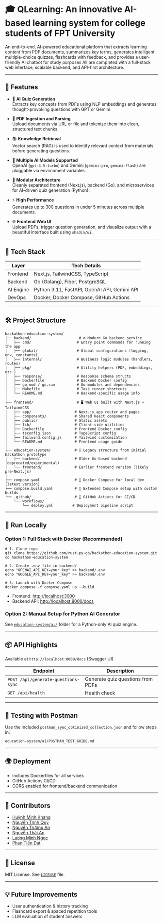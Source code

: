 # 🎓 QLearning: An innovative AI-based learning system for college students of FPT University

An end-to-end, AI-powered educational platform that extracts learning content from PDF documents, summarizes key terms, generates intelligent multiple-choice quizzes, flashcards with feedback, and provides a user-friendly AI chatbot for study purposes
All are completed with a full-stack web interface, scalable backend, and API-first architecture.

---

## 🚀 Features

- 🧠 **AI Quiz Generation**  
  Extracts key concepts from PDFs using NLP embeddings and generates thought-provoking questions with GPT or Gemini.

- 🧾 **PDF Ingestion and Parsing**  
  Upload documents via URL or file and tokenize them into clean, structured text chunks.

- 📚 **Knowledge Retrieval**  
  Vector search (RAG) is used to identify relevant context from materials before generating questions.

- 🧪 **Multiple AI Models Supported**  
  OpenAI (`gpt-3.5-turbo`) and Gemini (`gemini-pro`, `gemini-flash`) are pluggable via environment variables.

- 🧩 **Modular Architecture**  
  Cleanly separated frontend (Next.js), backend (Go), and microservices for AI-driven quiz generation (Python).

- ⚡ **High Performance**  
  Generates up to 300 questions in under 5 minutes across multiple documents.

- 🌐 **Frontend Web UI**  
  Upload PDFs, trigger question generation, and visualize output with a beautiful interface built using `shadcn/ui`.

---

## 🧱 Tech Stack

| Layer     | Tech Details                                  |
|-----------|-----------------------------------------------|
| Frontend  | Next.js, TailwindCSS, TypeScript              |
| Backend   | Go (Golang), Fiber, PostgreSQL                |
| AI Engine | Python 3.11, FastAPI, OpenAI API, Gemini API  |
| DevOps    | Docker, Docker Compose, GitHub Actions        |

---

## 🛠️ Project Structure

```
hackathon-education-system/
├── backend/                      # ⚙️ Modern Go backend service
│   ├── cmd/                     # Entry point commands for running the app
│   ├── global/                  # Global configurations (logging, env, constants)
│   ├── internal/                # Business logic modules (handlers, routes)
│   ├── pkg/                     # Utility helpers (PDF, embeddings, etc.)
│   ├── response/                # Response schema structs
│   ├── Dockerfile               # Backend Docker config
│   ├── go.mod / go.sum          # Go modules and dependencies
│   ├── Makefile                 # Task runner shortcuts
│   └── README.md                # Backend-specific usage info
│
├── frontend/                    # 🖥️ Web UI built with Next.js + TailwindCSS
│   ├── app/                    # Next.js app router and pages
│   ├── components/             # Shared React components
│   ├── public/                 # Static assets
│   ├── lib/                    # Client-side utilities
│   ├── Dockerfile              # Frontend Docker config
│   ├── tsconfig.json           # TypeScript config
│   ├── tailwind.config.js      # Tailwind customization
│   └── README.md               # Frontend usage guide
│
├── education-system/           # 🧪 Legacy structure from initial hackathon prototype
│   ├── backend/                # Older Go-based backend (deprecated/experimental)
│   └── frontend/               # Earlier frontend version (likely pre-Next.js)
│
├── compose.yaml                # 🔄 Docker Compose for local dev (latest version)
├── compose.build.yaml          # 🧱 Extended Compose setup with custom builds
└── .github/                    # 🔧 GitHub Actions for CI/CD
    └── workflows/
        └── deploy.yml         # Deployment pipeline script
```

---

## 🧪 Run Locally

### Option 1: Full Stack with Docker (Recommended)

```
# 1. Clone repo
git clone https://github.com/rust-py-go/hackathon-education-system.git
cd hackathon-education-system

# 2. Create .env file in backend/
echo "OPENAI_API_KEY=your_key" >> backend/.env
echo "GOOGLE_API_KEY=your_key" >> backend/.env

# 3. Launch with Docker Compose
docker compose -f compose.yaml up --build
```

- Frontend: [http://localhost:3000](http://localhost:3000)  
- Backend API: [http://localhost:8000/docs](http://localhost:8000/docs)

### Option 2: Manual Setup for Python AI Generator

See [`education-system/ai/`](https://github.com/rust-py-go/hackathon-education-system/tree/main/education-system/ai) folder for a Python-only AI quiz engine.

---

## 📦 API Highlights

Available at `http://localhost:8000/docs` (Swagger UI)

| Endpoint                           | Description                          |
|------------------------------------|--------------------------------------|
| `POST /api/generate-questions-sync` | Generate quiz questions from PDFs    |
| `GET /api/health`                  | Health check                         |

---

## 🧪 Testing with Postman

Use the included `postman_sync_optimized_collection.json` and follow steps in:
```bash
education-system/ai/POSTMAN_TEST_GUIDE.md
```

---

## 🌍 Deployment

- Includes Dockerfiles for all services
- GitHub Actions CI/CD
- CORS enabled for frontend/backend communication

---

## 👥 Contributors

- [Huỳnh Minh Khang](https://github.com/akagiyuu)  
- [Nguyễn Trinh Quý](https://github.com/nguyentrinhquy1411)  
- [Nguyễn Trường An](https://github.com/MichaelNguyen0406)
- [Nguyễn Thái An](https://github.com/Anfind)
- [Lương Minh Ngọc](https://github.com/RevDra)
- [Phan Tiến Đạt](https://github.com/tiendat2k6)

---

## 📄 License

MIT License. See [`LICENSE`](LICENSE) file.

---

## 💡 Future Improvements

- User authentication & history tracking
- Flashcard export & spaced repetition tools
- LLM evaluation of student answers
```
